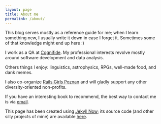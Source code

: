 ```yaml
---
layout: page
title: About me
permalink: /about/
---
```


This blog serves mostly as a reference guide for me; when I learn something new, I usually write it down in case I forget it. Sometimes some of that knowledge might end up here :)

I work as a QA at [Cognifide](https://www.cognifide.com). My professional interests revolve mostly around software development and data analysis.

Others things I enjoy: linguistics, astrophysics, RPGs, well-made food, and dank memes. 

I also co-organize [Rails Girls Poznan](http://www.railsgirls.com/poznan) and will gladly support any other diversity-oriented non-profits.

If you have an interesting book to recommend, the best way to contact me is via [email](mailto:hello@magda.space).

This page has been created using [Jekyll Now](https://github.com/barryclark/jekyll-now); its source code (and other silly projects of mine) are available [here](https://github.com/mkmozgawa).
